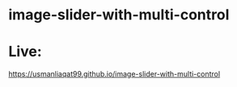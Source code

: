 # image-slider-with-multi-control

# Live: 

https://usmanliaqat99.github.io/image-slider-with-multi-control
